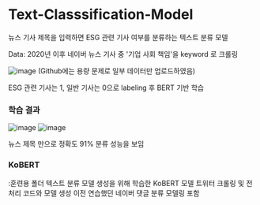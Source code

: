 # Text-Classsification-Model

뉴스 기사 제목을 입력하면 ESG 관련 기사 여부를 분류하는 텍스트 분류 모델


Data: 2020년 이후 네이버 뉴스 기사 중 '기업 사회 책임'을 keyword 로 크롤링

![image](https://user-images.githubusercontent.com/79688191/147721904-a5115b0d-b26a-474e-9c45-315f57fa3859.png)
(Github에는 용량 문제로 일부 데이터만 업로드하였음)

ESG 관련 기사는 1, 일반 기사는 0으로 labeling 후 BERT 기반 학습

### 학습 결과
![image](https://user-images.githubusercontent.com/79688191/147721942-091deb48-339e-4b83-99c5-4e7eabe63beb.png)
![image](https://user-images.githubusercontent.com/79688191/147721975-cec450b3-e76c-4da7-9651-49c656660582.png)

뉴스 제목 만으로 정확도 91% 분류 성능을 보임


### KoBERT
:훈련용 폴더
텍스트 분류 모델 생성을 위해 학습한 KoBERT 모델
트위터 크롤링 및 전처리 코드와 모델 생성 이전 연습했던 네이버 댓글 분류 모델링 포함
